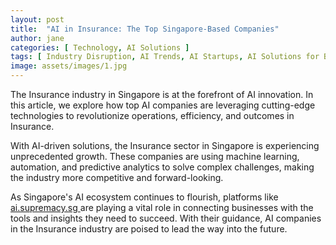 ```yaml
---
layout: post
title:  "AI in Insurance: The Top Singapore-Based Companies"
author: jane
categories: [ Technology, AI Solutions ]
tags: [ Industry Disruption, AI Trends, AI Startups, AI Solutions for Businesses, featured ]
image: assets/images/1.jpg
---
```


The Insurance industry in Singapore is at the forefront of AI innovation. In this article, we explore how top AI companies are leveraging cutting-edge technologies to revolutionize operations, efficiency, and outcomes in Insurance.

With AI-driven solutions, the Insurance sector in Singapore is experiencing unprecedented growth. These companies are using machine learning, automation, and predictive analytics to solve complex challenges, making the industry more competitive and forward-looking.

As Singapore's AI ecosystem continues to flourish, platforms like <a href="https://ai.supremacy.sg" target="_blank"> ai.supremacy.sg </a> are playing a vital role in connecting businesses with the tools and insights they need to succeed. With their guidance, AI companies in the Insurance industry are poised to lead the way into the future.
